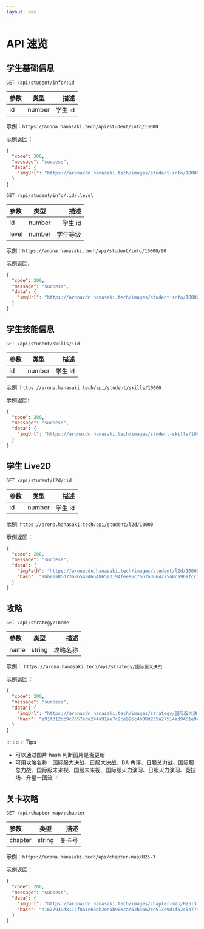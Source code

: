 ```yaml
---
layout: doc
---
```


# API 速览

## 学生基础信息

`GET /api/student/info/:id`

| 参数 | 类型   |    描述 |
| :--- | ------ | ------: |
| id   | number | 学生 id |

示例：`https://arona.hanasaki.tech/api/student/info/10000`

示例返回：

```json
{
  "code": 200,
  "message": "success",
  "data": {
    "imgUrl": "https://aronacdn.hanasaki.tech/images/student-info/10000.png"
  }
}
```

`GET /api/student/info/:id/:level`

| 参数  | 类型   |     描述 |
| :---- | ------ | -------: |
| id    | number |  学生 id |
| level | number | 学生等级 |

示例：`https://arona.hanasaki.tech/api/student/info/10000/90`

示例返回:

```json
{
  "code": 200,
  "message": "success",
  "data": {
    "imgUrl": "https://aronacdn.hanasaki.tech/images/student-info/10000_90.png"
  }
}
```

## 学生技能信息

`GET /api/student/skills/:id`

| 参数 | 类型   |    描述 |
| :--- | ------ | ------: |
| id   | number | 学生 id |

示例: `https://arona.hanasaki.tech/api/student/skills/10000`

示例返回:

```json
{
  "code": 200,
  "message": "success",
  "data": {
    "imgUrl": "https://aronacdn.hanasaki.tech/images/student-skills/10000.png"
  }
}
```

## 学生 Live2D

`GET /api/student/l2d/:id`

| 参数 | 类型   |    描述 |
| :--- | ------ | ------: |
| id   | number | 学生 id |

示例: `https://arona.hanasaki.tech/api/student/l2d/10000`

示例返回：

```json
{
  "code": 200,
  "message": "success",
  "data": {
    "imgPath": "https://aronacdn.hanasaki.tech/images/student/l2d/10000.webp",
    "hash": "9bbe2a85d73b8654a4654865a3194fee86c7667a3664775a8ca969fcc156cead"
  }
}
```

## 攻略

`GET /api/strategy/:name`

| 参数 | 类型   |     描述 |
| :--- | ------ | -------: |
| name | string | 攻略名称 |

示例： `https://arona.hanasaki.tech/api/strategy/国际服大决战`

示例返回：

```json
{
  "code": 200,
  "message": "success",
  "data": {
    "imgUrl": "https://aronacdn.hanasaki.tech/images/strategy/国际服大决战.png",
    "hash": "e91f312dc9c7657ede244a91ae7c9ce996c4b08d235a27514ad9451e9c41a8bf"
  }
}
```

::: tip :bulb: Tips

- 可以通过图片 hash 判断图片是否更新
- 可用攻略名称：国际服大决战、日服大决战、BA 角评、日服总力战、国际服总力战、国际服未来视、国服未来视、国际服火力演习、日服火力演习、竞技场、升星一图流
  :::

## 关卡攻略

`GET /api/chapter-map/:chapter`

| 参数    | 类型   |   描述 |
| :------ | ------ | -----: |
| chapter | string | 关卡号 |

示例：`https://arona.hanasaki.tech/api/chapter-map/H25-3`

示例返回：

```json
{
  "code": 200,
  "message": "success",
  "data": {
    "imgUrl": "https://aronacdn.hanasaki.tech/images/chapter-map/H25-3.webp",
    "hash": "a1677939d8114f861e636b2ed5b906cad62b3662ce513e9d1f6245a77abc79c1"
  }
}
```
